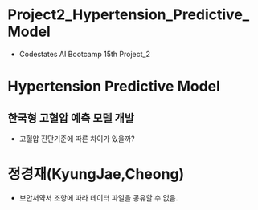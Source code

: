 # Project2_Hypertension_Predictive_Model

- Codestates AI Bootcamp 15th Project_2

# Hypertension Predictive Model
## 한국형 고혈압 예측 모델 개발
- 고혈압 진단기준에 따른 차이가 있을까?

# 정경재(KyungJae,Cheong)

- 보안서약서 조항에 따라 데이터 파일을 공유할 수 없음.
